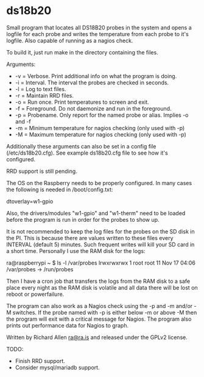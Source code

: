 # ds18b20
Small program that locates all DS18B20 probes in the system
and opens a logfile for each probe and writes the temperature
from each probe to it's logfile.
Also capable of running as a nagios check.

To build it, just run make in the directory containing the files.

Arguments:
* -v = Verbose.  Print additional info on what the program is doing.
* -i = Interval. The interval the probes are checked in seconds.
* -l = Log to text files.
* -r = Maintain RRD files.
* -o = Run once. Print temperatures to screen and exit.
* -f = Foreground.  Do not daemonize and run in the foreground.
* -p = Probename. Only report for the named probe or alias. Implies -o and -f
* -m = Minimum temperature for nagios checking (only used with -p)
* -M = Maximum temperature for nagios checking (only used with -p)

Additionally these arguments can also be set in a config file (/etc/ds18b20.cfg).
See example ds18b20.cfg file to see how it's configured.

RRD support is still pending.

The OS on the Raspberry needs to be properly configured.    In many cases the
following is needed in /boot/config.txt:

dtoverlay=w1-gpio

Also, the drivers/modules "w1-gpio" and "w1-therm" need to be loaded before the
program is run in order for the probes to show up.

It is not recommended to keep the log files for the probes on the SD disk in the PI.
This is because there are values written to these files every INTERVAL (default 5)
minutes.   Such frequent writes will kill your SD card in a short time.
Personally I use the RAM disk for the logs:

ra@raspberrypi ~ $ ls -l /var/probes
lrwxrwxrwx 1 root root 11 Nov 17 04:06 /var/probes -> /run/probes

Then I have a cron job that transfers the logs from the RAM disk to a safe
place every night as the RAM disk is volatile and all data there will be
lost on reboot or powerfailure.

The program can also work as a Nagios check using the -p and -m and/or -M
switches.    If the probe named with -p is either below -m or above -M
then the program will exit with a critical message for Nagios.
The program also prints out performance data for Nagios to graph.

Written by Richard Allen <ra@ra.is> and released under the GPLv2 license.

TODO:
* Finish RRD support.
* Consider mysql/mariadb support.

